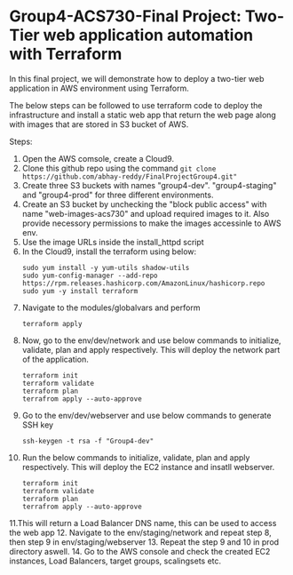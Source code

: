 # Group4-ACS730-Final Project: Two-Tier web application automation with Terraform

In this final project, we will demonstrate how to deploy a two-tier web application in AWS environment using Terraform.

The below steps can be followed to use terraform code to deploy the infrastructure and install a static web app that return the web page along with images that are stored in S3 bucket of AWS.

Steps:
1. Open the AWS comsole, create a Cloud9.
2. Clone this github repo using the command
   ```git clone https://github.com/abhay-reddy/FinalProjectGroup4.git"   ```
3. Create three S3 buckets with names "group4-dev". "group4-staging" and "group4-prod" for three different environments.
4. Create an S3 bucket by unchecking the "block public access" with name "web-images-acs730" and upload required images to it. Also provide necessory permissions to make the images accessinle to AWS env.
5. Use the image URLs inside the install_httpd script
6. In the Cloud9, install the terraform using below:
    ```
    sudo yum install -y yum-utils shadow-utils
    sudo yum-config-manager --add-repo https://rpm.releases.hashicorp.com/AmazonLinux/hashicorp.repo
    sudo yum -y install terraform
    ```
7. Navigate to the modules/globalvars and perform
     ```
    terraform apply
     ```
8. Now, go to the env/dev/network and use below commands to initialize, validate, plan and apply respectively. This will deploy the network part of the application.
    ```
    terraform init
    terraform validate
    terraform plan
    terrafrom apply --auto-approve
    ```
9. Go to the env/dev/webserver and use below commands to generate SSH key
    ```
    ssh-keygen -t rsa -f "Group4-dev"
     ```
10. Run the below commands to initialize, validate, plan and apply respectively. This will deploy the EC2 instance and insatll webserver.
    ```
    terraform init
    terraform validate
    terraform plan
    terrafrom apply --auto-approve
    ```
11.This will return a Load Balancer DNS name, this can be used to access the web app
12. Navigate to the env/staging/network and repeat step 8, then step 9 in env/staging/webserver
13. Repeat the step 9 and 10 in prod directory aswell.
14. Go to the AWS console and check the created EC2 instances, Load Balancers, target groups, scalingsets etc.
